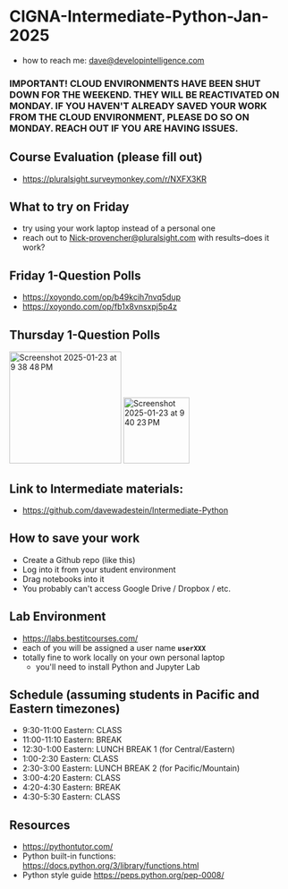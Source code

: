 # CIGNA-Intermediate-Python-Jan-2025
* how to reach me: dave@developintelligence.com

### IMPORTANT! CLOUD ENVIRONMENTS HAVE BEEN SHUT DOWN FOR THE WEEKEND. THEY WILL BE REACTIVATED ON MONDAY. IF YOU HAVEN'T ALREADY SAVED YOUR WORK FROM THE CLOUD ENVIRONMENT, PLEASE DO SO ON MONDAY. REACH OUT IF YOU ARE HAVING ISSUES.

## Course Evaluation (please fill out)
* https://pluralsight.surveymonkey.com/r/NXFX3KR

## What to try on Friday
* try using your work laptop instead of a personal one
* reach out to Nick-provencher@pluralsight.com with results–does it work?

## Friday 1-Question Polls
* https://xoyondo.com/op/b49kcih7nvq5dup
* https://xoyondo.com/op/fb1x8vnsxpj5p4z

## Thursday 1-Question Polls
<img width="200" alt="Screenshot 2025-01-23 at 9 38 48 PM" src="https://github.com/user-attachments/assets/8fd2c32a-9bc7-488d-8ab2-c1598a96fea0" />
<img width="118" alt="Screenshot 2025-01-23 at 9 40 23 PM" src="https://github.com/user-attachments/assets/a30415c6-407c-49b8-a7bd-cd50de961249" />


## Link to Intermediate materials:
* https://github.com/davewadestein/Intermediate-Python
  
## How to save your work
* Create a Github repo (like this)
* Log into it from your student environment
* Drag notebooks into it
* You probably can't access Google Drive / Dropbox / etc.

## Lab Environment
* https://labs.bestitcourses.com/
* each of you will be assigned a user name __`userXXX`__
* totally fine to work locally on your own personal laptop
  * you'll need to install Python and Jupyter Lab
  
## Schedule (assuming students in Pacific and Eastern timezones)
*  9:30-11:00 Eastern: CLASS
* 11:00-11:10 Eastern: BREAK
*  12:30-1:00 Eastern: LUNCH BREAK 1 (for Central/Eastern)
*   1:00-2:30 Eastern: CLASS
*   2:30-3:00 Eastern: LUNCH BREAK 2 (for Pacific/Mountain)
*   3:00-4:20 Eastern: CLASS
*   4:20-4:30 Eastern: BREAK
*   4:30-5:30 Eastern: CLASS

## Resources
* https://pythontutor.com/
* Python built-in functions: https://docs.python.org/3/library/functions.html
* Python style guide https://peps.python.org/pep-0008/

